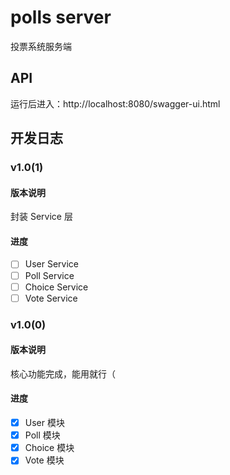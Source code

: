 # polls server

投票系统服务端

## API

运行后进入：http://localhost:8080/swagger-ui.html

## 开发日志

### v1.0(1)

#### 版本说明

封装 Service 层

#### 进度

- [ ] User Service
- [ ] Poll Service
- [ ] Choice Service
- [ ] Vote Service

### v1.0(0)

#### 版本说明

核心功能完成，能用就行（

#### 进度

- [x] User 模块
- [x] Poll 模块
- [x] Choice 模块
- [x] Vote 模块
